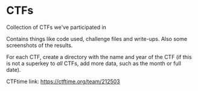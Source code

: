 # CTFs
Collection of CTFs we've participated in

Contains things like code used, challenge files and write-ups. Also some screenshots of the results. 

For each CTF, create a directory with the name and year of the CTF (if this is not a superkey to *all* CTFs, add more data, such as the month or full date).

CTFtime link: https://ctftime.org/team/212503
